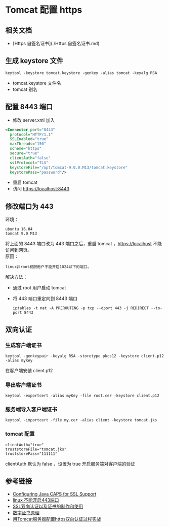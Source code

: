 # Tomcat 配置 https

## 相关文档

- [Https 自签名证书](./Https 自签名证书.md)

## 生成 keystore 文件

```
keytool -keystore tomcat.keystore -genkey -alias tomcat -keyalg RSA
```

- tomcat.keystore 文件名
- tomcat 别名

## 配置 8443 端口

- 修改 server.xml 加入

```xml
<Connector port="8443"
  protocol="HTTP/1.1"
  SSLEnabled="true"
  maxThreads="150"
  scheme="https"
  secure="true"                 
  clientAuth="false"
  sslProtocol="TLS"
  keystoreFile="/opt/tomcat-9.0.0.M13/tomcat.keystore"
  keystorePass="password"/>
```

- 重启 tomcat
- 访问 <https://localhost:8443>

## 修改端口为 443

环境：

```
ubuntu 16.04
tomcat 9.0 M13
```

将上面的 8443 端口改为 443 端口之后，重启 tomcat ，<https://localhost> 不能访问到网页。<br>
原因：

```
linux非root权限用户不能开启1024以下的端口。
```

解决方法：

- 通过 root 用户启动 tomcat
- 将 443 端口重定向到 8443 端口

  ```
  iptables -t nat -A PREROUTING -p tcp --dport 443 -j REDIRECT --to-port 8443
  ```

## 双向认证

### 生成客户端证书

```
keytool -genkeypair -keyalg RSA -storetype pkcs12 -keystore client.p12 -alias myKey
```

在客户端安装 client.p12

### 导出客户端证书

```
keytool -exportcert -alias myKey -file root.cer -keystore client.p12
```

### 服务端导入客户端证书

```
keytool -importcert -file my.cer -alias client -keystore tomcat.jks
```

### tomcat 配置

```
clientAuth="true"
truststoreFile="tomcat.jks"
truststorePass="111111"
```

clientAuth 默认为 false ，设置为 true 开启服务端对客户端的验证

## 参考链接

- [Configuring Java CAPS for SSL Support](https://docs.oracle.com/cd/E19509-01/820-3503/ggfen/index.html)
- [linux 不能开启443端口](http://blog.csdn.net/wenzuowei110/article/details/7871971)
- [SSL双向认证以及证书的制作和使用](http://www.2cto.com/article/201411/347512.html)
- [数字证书原理](http://www.cnblogs.com/JeffreySun/archive/2010/06/24/1627247.html)
- [用Tomcat服务器配置https双向认证过程实战](http://blog.csdn.net/xxd851116/article/details/18701731)
